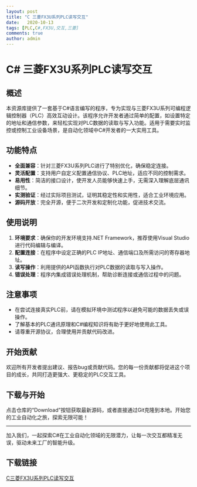 ```yaml
---
layout: post
title: "C 三菱FX3U系列PLC读写交互"
date:   2020-10-13
tags: [PLC,C#,FX3U,交互,三菱]
comments: true
author: admin
---
```

# C# 三菱FX3U系列PLC读写交互

## 概述

本资源库提供了一套基于C#语言编写的程序，专为实现与三菱FX3U系列可编程逻辑控制器（PLC）高效互动设计。该程序允许开发者通过简单的配置，如设置特定的地址和通信参数，来轻松实现对PLC数据的读取与写入功能。适用于需要实时监控或控制工业设备场景，是自动化领域中C#开发者的一大实用工具。

## 功能特点

- **全面兼容**：针对三菱FX3U系列PLC进行了特别优化，确保稳定连接。
- **灵活配置**：支持用户自定义配置通信协议、PLC地址，适应不同的控制需求。
- **易用性**：简洁的接口设计，使开发人员能够快速上手，无需深入理解底层通讯细节。
- **实测验证**：经过实际项目测试，证明其稳定性和实用性，适合工业环境应用。
- **源码开放**：完全开源，便于二次开发和定制化功能，促进技术交流。

## 使用说明

1. **环境要求**：确保你的开发环境支持.NET Framework，推荐使用Visual Studio进行代码编辑与编译。
2. **配置连接**：在程序中设定正确的PLC IP地址、通信端口及所需访问的寄存器地址。
3. **读写操作**：利用提供的API函数执行对PLC数据的读取与写入操作。
4. **错误处理**：程序内集成错误处理机制，帮助诊断连接或通信过程中的问题。

## 注意事项

- 在尝试连接真实PLC前，请在模拟环境中测试程序以避免可能的数据丢失或误操作。
- 了解基本的PLC通讯原理和C#编程知识将有助于更好地使用此工具。
- 请尊重开源协议，合理使用并贡献代码改进。

## 开始贡献

欢迎所有开发者提出建议、报告bug或贡献代码。您的每一份贡献都将促进这个项目的成长，共同打造更强大、更稳定的PLC交互工具。

## 下载与开始

点击仓库的“Download”按钮获取最新源码，或者直接通过Git克隆到本地。开始您的工业自动化之旅，探索无限可能！

---

加入我们，一起探索C#在工业自动化领域的无限潜力，让每一次交互都精准无误，驱动未来工厂的智能升级。

## 下载链接

[C三菱FX3U系列PLC读写交互](https://pan.quark.cn/s/b737e9c1438b)